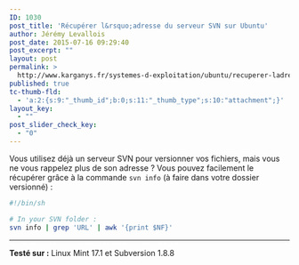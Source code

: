 ```yaml
---
ID: 1030
post_title: 'Récupérer l&rsquo;adresse du serveur SVN sur Ubuntu'
author: Jérémy Levallois
post_date: 2015-07-16 09:29:40
post_excerpt: ""
layout: post
permalink: >
  http://www.karganys.fr/systemes-d-exploitation/ubuntu/recuperer-ladresse-du-serveur-svn-sur-ubuntu/
published: true
tc-thumb-fld:
  - 'a:2:{s:9:"_thumb_id";b:0;s:11:"_thumb_type";s:10:"attachment";}'
layout_key:
  - ""
post_slider_check_key:
  - "0"
---
```

Vous utilisez déjà un serveur SVN pour versionner vos fichiers, mais vous ne vous rappelez plus de son adresse ? Vous pouvez facilement le récupérer grâce à la commande `svn info` (à faire dans votre dossier versionné) :

```sh
#!/bin/sh

# In your SVN folder :
svn info | grep 'URL' | awk '{print $NF}'
```

---
**Testé sur :** Linux Mint 17.1 et Subversion 1.8.8
